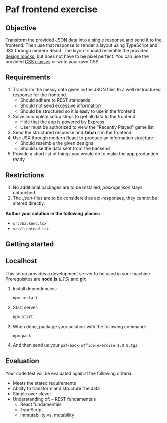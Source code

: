 # Paf frontend exercise

## Objective

Transform the provided [JSON data](./src/api/) into a single response and send it to the frontend. Then use that
response to render a layout using TypeScript and JSX through modern React. The layout should resemble the
provided [design mocks](./design/), but does not have to be pixel perfect. You can use the provided
[CSS classes](./src/styles.css) or write your own CSS.

## Requirements

1. Transform the messy data given in the JSON files to a well restructured response for the frontend.
   - Should adhere to REST standards
   - Should not send excessive information
   - Should be structured so it is easy to use in the frontend
1. Solve incomplete setup steps to get all data to the frontend
   - Hide that the app is powered by Express
   - User must be authorized to view the "Recently Played" game list
1. Send the structured response and **fetch** it in the frontend.
1. Use JSX through modern React to produce an information structure.
   - Should resemble the given designs
   - Should use the data sent from the backend
1. Provide a short list of things you would do to make the app production ready

## Restrictions

1. No additional packages are to be installed, _package.json_ stays untouched.
1. The _.json_-files are to be considered as api-responses, they cannot be altered directly.

**Author your solution in the following places:**

- `src/backend.tsx`
- `src/frontend.tsx`

## Getting started

## Localhost

This setup provides a development server to be used in your machine.
Prerequisites are **node.js** _(LTS)_ and **git**

1. Install dependencies:
   ```bash
   npm install
   ```
1. Start server:
   ```bash
   npm start
   ```
1. When done, package your solution with the following command:
   ```bash
   npm pack
   ```
1. And then send us your `paf-back-office-exercise-1.0.0.tgz`.

## Evaluation

Your code test will be evaluated against the following criteria:

- Meets the stated requirements
- Ability to transform and structure the data
- Simple over clever
- Understanding of:
  – REST fundamentals
  - React fundamentals
  - TypeScript
  - Immutability vs. mutability
